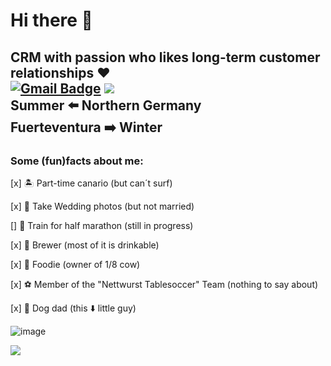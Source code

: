 # Hi there 👋

CRM with passion who likes long-term customer relationships :heart:  
[![Gmail Badge](https://img.shields.io/badge/-Gmail-c14438?style=flat-square&logo=Gmail&logoColor=white&link=mailto:haukelaut@googlemail.com)](mailto:haukelaut@googlemail.com) ![](https://komarev.com/ghpvc/?username=wandersmann731)  
Summer ⬅️ Northern Germany  
Fuerteventura ➡️ Winter
---

### Some (fun)facts about me:

[x] 🏝️ Part-time canario (but can´t surf)  

[x] 💒 Take Wedding photos (but not married)  

[]   🏃 Train for half marathon (still in progress)  

[x] 🍺 Brewer (most of it is drinkable)  

[x] 🦐 Foodie (owner of 1/8 cow)  

[x] ⚽ Member of the "Nettwurst Tablesoccer" Team (nothing to say about) 

[x] 🐶  Dog dad (this ⬇️ little guy)  

![image](https://github.com/Wandersmann731/Wandersmann731/assets/173609680/caa3ff5e-4677-478d-ab4a-0aad8a5b252d)

![](https://komarev.com/ghpvc/?username=wandersmann731)
